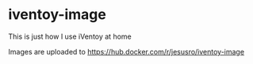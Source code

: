 # iventoy-image

This is just how I use iVentoy at home

Images are uploaded to https://hub.docker.com/r/jesusro/iventoy-image